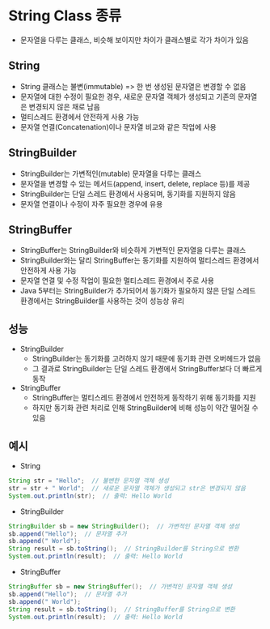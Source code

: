 # String Class 종류
- 문자열을 다루는 클래스, 비슷해 보이지만 차이가 클래스별로 각가 차이가 있음

## String
- String 클래스는 불변(immutable) => 한 번 생성된 문자열은 변경할 수 없음
- 문자열에 대한 수정이 필요한 경우, 새로운 문자열 객체가 생성되고 기존의 문자열은 변경되지 않은 채로 남음
- 멀티스레드 환경에서 안전하게 사용 가능
- 문자열 연결(Concatenation)이나 문자열 비교와 같은 작업에 사용

## StringBuilder
- StringBuilder는 가변적인(mutable) 문자열을 다루는 클래스
- 문자열을 변경할 수 있는 메서드(append, insert, delete, replace 등)를 제공
- StringBuilder는 단일 스레드 환경에서 사용되며, 동기화를 지원하지 않음
- 문자열 연결이나 수정이 자주 필요한 경우에 유용


## StringBuffer
- StringBuffer는 StringBuilder와 비슷하게 가변적인 문자열을 다루는 클래스
- StringBuilder와는 달리 StringBuffer는 동기화를 지원하여 멀티스레드 환경에서 안전하게 사용 가능
- 문자열 연결 및 수정 작업이 필요한 멀티스레드 환경에서 주로 사용
- Java 5부터는 StringBuilder가 추가되어서 동기화가 필요하지 않은 단일 스레드 환경에서는 StringBuilder를 사용하는 것이 성능상 유리


## 성능
- StringBuilder
    - StringBuilder는 동기화를 고려하지 않기 때문에 동기화 관련 오버헤드가 없음
    - 그 결과로 StringBuilder는 단일 스레드 환경에서 StringBuffer보다 더 빠르게 동작
- StringBuffer
    - StringBuffer는 멀티스레드 환경에서 안전하게 동작하기 위해 동기화를 지원
    - 하지만 동기화 관련 처리로 인해 StringBuilder에 비해 성능이 약간 떨어질 수 있음


## 예시
- String
```java
String str = "Hello";  // 불변한 문자열 객체 생성
str = str + " World";  // 새로운 문자열 객체가 생성되고 str은 변경되지 않음
System.out.println(str);  // 출력: Hello World
```

- StringBuilder
```java
StringBuilder sb = new StringBuilder();  // 가변적인 문자열 객체 생성
sb.append("Hello");  // 문자열 추가
sb.append(" World");
String result = sb.toString();  // StringBuilder를 String으로 변환
System.out.println(result);  // 출력: Hello World
```

- StringBuffer
```java
StringBuffer sb = new StringBuffer();  // 가변적인 문자열 객체 생성
sb.append("Hello");  // 문자열 추가
sb.append(" World");
String result = sb.toString();  // StringBuffer를 String으로 변환
System.out.println(result);  // 출력: Hello World
```